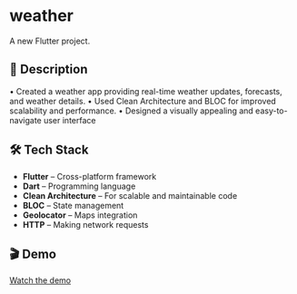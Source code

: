 # weather

A new Flutter project.

## 📖 Description  
• Created a weather app providing real-time weather updates, forecasts, and weather details.
• Used Clean Architecture and BLOC for improved scalability and performance.
• Designed a visually appealing and easy-to-navigate user interface

## 🛠️ Tech Stack  
- **Flutter** – Cross-platform framework  
- **Dart** – Programming language  
- **Clean Architecture** – For scalable and maintainable code  
- **BLOC** – State management  
- **Geolocator** – Maps integration  
- **HTTP** – Making network requests  

## 🎬 Demo  
[Watch the demo](https://drive.google.com/file/d/1UuiPxPwAOezyeVJ-z8TkQ9v6gdDXurKa/view?usp=sharing)



